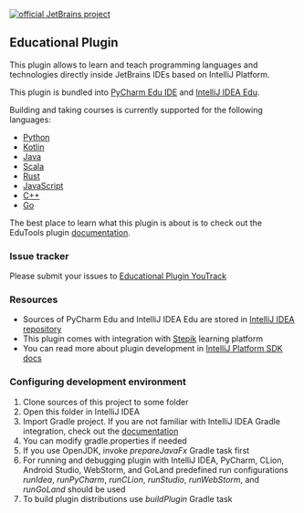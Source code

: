 [![official JetBrains project](http://jb.gg/badges/official-flat-square.svg)](https://confluence.jetbrains.com/display/ALL/JetBrains+on+GitHub)

## Educational Plugin

This plugin allows to learn and teach programming languages and technologies 
directly inside JetBrains IDEs based on IntelliJ Platform.

This plugin is bundled into [PyCharm Edu IDE](https://www.jetbrains.com/education/download/#section=pycharm-edu) and [IntelliJ IDEA Edu](https://www.jetbrains.com/education/download/#section=idea).

Building and taking courses is currently supported for the following languages: 
 * [Python](https://www.python.org/)
 * [Kotlin](https://kotlinlang.org/)
 * [Java](https://www.java.com)
 * [Scala](https://www.scala-lang.org/)
 * [Rust](https://www.rust-lang.org/)
 * [JavaScript](https://developer.mozilla.org/en-US/docs/Web/JavaScript)
 * [C++](https://isocpp.org/)
 * [Go](https://golang.org/)

The best place to learn what this plugin is about is to check out the EduTools plugin [documentation](https://www.jetbrains.com/help/education/educational-products.html).

### Issue tracker
Please submit your issues to [Educational Plugin YouTrack](https://youtrack.jetbrains.com/issues/EDU)

### Resources
* Sources of PyCharm Edu and IntelliJ IDEA Edu are stored in [IntelliJ IDEA repository](https://jetbrains.team/p/idea/code/intellij?path=%2Fedu)
* This plugin comes with integration with [Stepik](http://welcome.stepik.org/) learning platform
* You can read more about plugin development in [IntelliJ Platform SDK docs](http://www.jetbrains.org/intellij/sdk/docs/index.html)

### Configuring development environment

1. Clone sources of this project to some folder
2. Open this folder in IntelliJ IDEA
3. Import Gradle project. If you are not familiar with IntelliJ IDEA Gradle integration, check out the [documentation](https://www.jetbrains.com/help/idea/gradle.html)
4. You can modify gradle.properties if needed
5. If you use OpenJDK, invoke *prepareJavaFx* Gradle task first
6. For running and debugging plugin with IntelliJ IDEA, PyCharm, CLion, Android Studio, WebStorm, and GoLand predefined run configurations *runIdea*, *runPyCharm*, *runCLion*, *runStudio*, *runWebStorm*, and *runGoLand* 
should be used
7. To build plugin distributions use *buildPlugin* Gradle task
